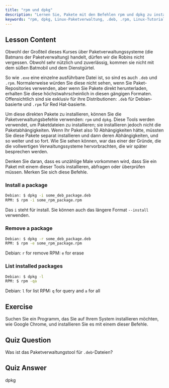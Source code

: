 ```yaml
---
title: "rpm und dpkg"
description: "Lernen Sie, Pakete mit den Befehlen rpm und dpkg zu installieren, zu entfernen und aufzulisten. Verstehen Sie die direkte Paketverwaltung für .deb- und .rpm-Dateien. Beginnen Sie Ihre Linux-Reise!"
keywords: "rpm, dpkg, Linux-Paketverwaltung, .deb, .rpm, Linux-Tutorial, Anfängerleitfaden, Pakete installieren"
---
```


## Lesson Content

Obwohl der Großteil dieses Kurses über Paketverwaltungssysteme (die Batmans der Paketverwaltung) handelt, dürfen wir die Robins nicht vergessen. Obwohl sehr nützlich und zuverlässig, kommen sie nicht mit dem süßen Batmobil und dem Dienstgürtel.

So wie `.exe` eine einzelne ausführbare Datei ist, so sind es auch `.deb` und `.rpm`. Normalerweise würden Sie diese nicht sehen, wenn Sie Paket-Repositories verwenden, aber wenn Sie Pakete direkt herunterladen, erhalten Sie diese höchstwahrscheinlich in diesen gängigen Formaten. Offensichtlich sind sie exklusiv für ihre Distributionen: `.deb` für Debian-basierte und `.rpm` für Red Hat-basierte.

Um diese direkten Pakete zu installieren, können Sie die Paketverwaltungsbefehle verwenden: `rpm` und `dpkg`. Diese Tools werden verwendet, um Paketdateien zu installieren; sie installieren jedoch nicht die Paketabhängigkeiten. Wenn Ihr Paket also 10 Abhängigkeiten hätte, müssten Sie diese Pakete separat installieren und dann deren Abhängigkeiten, und so weiter und so fort. Wie Sie sehen können, war das einer der Gründe, die die vollwertigen Verwaltungssysteme hervorbrachten, die wir später besprechen werden.

Denken Sie daran, dass es unzählige Male vorkommen wird, dass Sie ein Paket mit einem dieser Tools installieren, abfragen oder überprüfen müssen. Merken Sie sich diese Befehle.

### Install a package

```bash
Debian: $ dpkg -i some_deb_package.deb
RPM: $ rpm -i some_rpm_package.rpm
```

Das `i` steht für install. Sie können auch das längere Format `--install` verwenden.

### Remove a package

```bash
Debian: $ dpkg -r some_deb_package.deb
RPM: $ rpm -e some_rpm_package.rpm
```

Debian: `r` for remove
RPM: `e` for erase

### List installed packages

```bash
Debian: $ dpkg -l
RPM: $ rpm -qa
```

Debian: `l` for list
RPM: `q` for query and `a` for all

## Exercise

Suchen Sie ein Programm, das Sie auf Ihrem System installieren möchten, wie Google Chrome, und installieren Sie es mit einem dieser Befehle.

## Quiz Question

Was ist das Paketverwaltungstool für `.deb`-Dateien?

## Quiz Answer

dpkg
